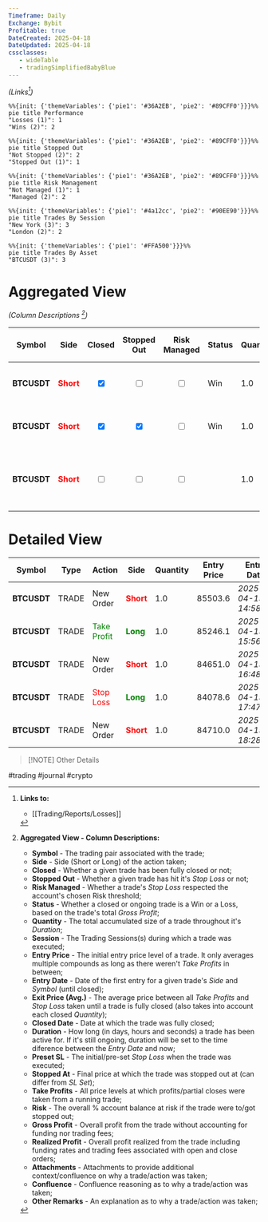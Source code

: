 ```yaml
---
Timeframe: Daily
Exchange: Bybit
Profitable: true
DateCreated: 2025-04-18
DateUpdated: 2025-04-18
cssclasses: 
   - wideTable
   - tradingSimplifiedBabyBlue
---
```


_(Links[^1])_
```mermaid
%%{init: {'themeVariables': {'pie1': '#36A2EB', 'pie2': '#89CFF0'}}}%%
pie title Performance
"Losses (1)": 1
"Wins (2)": 2
```

```mermaid
%%{init: {'themeVariables': {'pie1': '#36A2EB', 'pie2': '#89CFF0'}}}%%
pie title Stopped Out
"Not Stopped (2)": 2
"Stopped Out (1)": 1
```

```mermaid
%%{init: {'themeVariables': {'pie1': '#36A2EB', 'pie2': '#89CFF0'}}}%%
pie title Risk Management
"Not Managed (1)": 1
"Managed (2)": 2
```

```mermaid
%%{init: {'themeVariables': {'pie1': '#4a12cc', 'pie2': '#90EE90'}}}%%
pie title Trades By Session
"New York (3)": 3
"London (2)": 2
```

```mermaid
%%{init: {'themeVariables': {'pie1': '#FFA500'}}}%%
pie title Trades By Asset
"BTCUSDT (3)": 3
```

# Aggregated View
_(Column Descriptions [^2])_

| Symbol      | Side                                                      | Closed                                           | Stopped Out                                      | Risk Managed                             | Status                           | Quantity | Session                                                                        | Entry Price | Entry Date            | Exit Price (Avg.) | Closed Date           | Duration                                     | Preset SL                             | Stopped At | Take Profits                          | Risk                                    | Gross Profit                              | Realized Profit                           | Attachments | Confluence | Other Remarks |
| ----------- | --------------------------------------------------------- | ------------------------------------------------ | ------------------------------------------------ | ---------------------------------------- | -------------------------------- | -------- | ------------------------------------------------------------------------------ | ----------- | --------------------- | ----------------- | --------------------- | -------------------------------------------- | ------------------------------------- | ---------- | ------------------------------------- | --------------------------------------- | ----------------------------------------- | ----------------------------------------- | ----------- | ---------- | ------------- |
| **BTCUSDT** | <span style="color: red; font-weight: bold;">Short<span/> | <center><input type="checkbox" checked><center/> | <center><input type="checkbox"><center/>         | <center><input type="checkbox"><center/> | <span class="tag-win">Win</span> | 1.0      | <span class="tag-session-ldn">LDN</span><span class="tag-session-ny">NY</span> | 85503.6     | _2025-04-15 14:58:41_ | 85246.1           | _2025-04-15 15:56:22_ | *57 minutes and 41 seconds*                  | 85780                                 | None       | 85246.1                               | <span style="color: green;">1.0%<span/> | <span style="color: green;">+260.0<span/> | <span style="color: green;">+228<span/>   | <NA>        | <NA>       | <NA>          |
| **BTCUSDT** | <span style="color: red; font-weight: bold;">Short<span/> | <center><input type="checkbox" checked><center/> | <center><input type="checkbox" checked><center/> | <center><input type="checkbox"><center/> | <span class="tag-win">Win</span> | 1.0      | <span class="tag-session-ldn">LDN</span><span class="tag-session-ny">NY</span> | 84651.0     | _2025-04-15 16:48:53_ | 84078.6           | _2025-04-15 17:47:49_ | *58 minutes and 56 seconds*                  | 85100                                 | 84078.6    | <span style="color: red;">None<span/> | <span style="color: green;">2.0%<span/> | <span style="color: green;">+596.5<span/> | <span style="color: green;">+538.6<span/> | <NA>        | <NA>       | <NA>          |
| **BTCUSDT** | <span style="color: red; font-weight: bold;">Short<span/> | <center><input type="checkbox"><center/>         | <center><input type="checkbox"><center/>         | <center><input type="checkbox"><center/> |                                  | 1.0      | <span class="tag-session-ny">NY</span>                                         | 84710.0     | _2025-04-15 18:28:09_ |                   |                       | *2 days, 23 hours, 3 minutes and 42 seconds* | <span style="color: red;">None<span/> | None       | <span style="color: red;">None<span/> |                                         | 0.0                                       | <span style="color: red;">-28.0<span/>    | <NA>        | <NA>       | <NA>          |

# Detailed View


| Symbol      | Type  | Action                                         | Side                                                       | Quantity | Entry Price | Entry Date            | Gross Profit                              | Realized Profit                           | Wallet Balance | ROI(%)                                    | Confluence | Other Remarks |
| ----------- | ----- | ---------------------------------------------- | ---------------------------------------------------------- | -------- | ----------- | --------------------- | ----------------------------------------- | ----------------------------------------- | -------------- | ----------------------------------------- | ---------- | ------------- |
| **BTCUSDT** | TRADE | New Order                                      | <span style="color: red; font-weight: bold;">Short<span/>  | 1.0      | 85503.6     | _2025-04-15 14:58:41_ | 0.0                                       | <span style="color: red;">-28<span/>      | 10000          | <span style="color: red;">-0.28%<span/>   | <NA>       | <NA>          |
| **BTCUSDT** | TRADE | <span style="color: green;">Take Profit<span/> | <span style="color: green; font-weight: bold;">Long<span/> | 1.0      | 85246.1     | _2025-04-15 15:56:22_ | <span style="color: green;">+260.0<span/> | <span style="color: green;">+228<span/>   | 10228          | <span style="color: green;">+2.2%<span/>  | <NA>       | <NA>          |
| **BTCUSDT** | TRADE | New Order                                      | <span style="color: red; font-weight: bold;">Short<span/>  | 1.0      | 84651.0     | _2025-04-15 16:48:53_ | 0.0                                       | <span style="color: red;">-30<span/>      | 10198          | <span style="color: red;">-0.29%<span/>   | <NA>       | <NA>          |
| **BTCUSDT** | TRADE | <span style="color: red;">Stop Loss<span/>     | <span style="color: green; font-weight: bold;">Long<span/> | 1.0      | 84078.6     | _2025-04-15 17:47:49_ | <span style="color: green;">+596.5<span/> | <span style="color: green;">+538.6<span/> | 10736.6        | <span style="color: green;">+3.96%<span/> | <NA>       | <NA>          |
| **BTCUSDT** | TRADE | New Order                                      | <span style="color: red; font-weight: bold;">Short<span/>  | 1.0      | 84710.0     | _2025-04-15 18:28:09_ | 0.0                                       | <span style="color: red;">-29<span/>      | 10707.6        | <span style="color: red;">-0.28%<span/>   | <NA>       | <NA>          |


> [!NOTE] Other Details

#trading
#journal
#crypto

[^1]: **Links to:**
    - [[Trading/Reports/Losses]]

[^2]: **Aggregated View - Column Descriptions:**
    - **Symbol** - The trading pair associated with the trade;
    - **Side** - Side (Short or Long) of the action taken;
    - **Closed** - Whether a given trade has been fully closed or not;
    - **Stopped Out** - Whether a given trade has hit it's _Stop Loss_ or not;
    - **Risk Managed** - Whether a trade's _Stop Loss_ respected the account's chosen Risk threshold;
    - **Status** - Whether a closed or ongoing trade is a Win or a Loss, based on the trade's total _Gross Profit_;
    - **Quantity** - The total accumulated size of a trade throughout it's _Duration_;
    - **Session** - The Trading Sessions(s) during which a trade was executed;
    - **Entry Price** -  The initial entry price level of a trade. It only averages multiple compounds as long as there weren't _Take Profits_ in between;
    - **Entry Date** - Date of the first entry for a given trade's _Side_ and _Symbol_ (until closed);
    - **Exit Price (Avg.)** - The average price between all _Take Profits_ and _Stop Loss_ taken until a trade is fully closed (also takes into account each closed _Quantity_);
    - **Closed Date** - Date at which the trade was fully closed;
    - **Duration** - How long (in days, hours and seconds) a trade has been active for. If it's still ongoing, duration will be set to the time diference between the _Entry Date_ and now;
    - **Preset SL** - The initial/pre-set _Stop Loss_ when the trade was executed;
    - **Stopped At** - Final price at which the trade was stopped out at (can differ from _SL Set_);
    - **Take Profits** - All price levels at which profits/partial closes were taken from a running trade;
    - **Risk** - The overall % account balance at risk if the trade were to/got stopped out;
    - **Gross Profit** - Overall profit from the trade without accounting for funding nor trading fees;
    - **Realized Profit** - Overall profit realized from the trade including funding rates and trading fees associated with open and close orders;
    - **Attachments** - Attachments to provide additional context/confluence on why a trade/action was taken;
    - **Confluence** - Confluence reasoning as to why a trade/action was taken;
    - **Other Remarks** - An explanation as to why a trade/action was taken;
